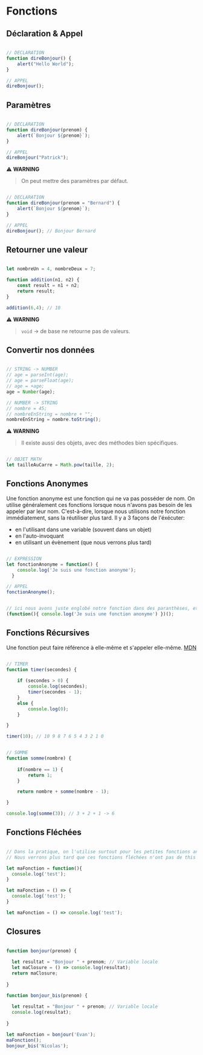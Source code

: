 # Fonctions

## Déclaration & Appel

```js

// DECLARATION
function direBonjour() {
    alert("Hello World");
}

// APPEL
direBonjour();

```

## Paramètres

```js

// DECLARATION
function direBonjour(prenom) {
    alert(`Bonjour ${prenom}`);
}

// APPEL
direBonjour("Patrick");

```

⚠️ **WARNING**
> On peut mettre des paramètres par défaut.

```js

// DECLARATION
function direBonjour(prenom = "Bernard") {
    alert(`Bonjour ${prenom}`);
}

// APPEL
direBonjour(); // Bonjour Bernard

```

## Retourner une valeur

```js

let nombreUn = 4, nombreDeux = 7;

function addition(n1, n2) {
    const result = n1 + n2;
    return result;
}

addition(6,4); // 10

```

⚠️ **WARNING**
> `void` -> de base ne retourne pas de valeurs.

## Convertir nos données

```js

// STRING -> NUMBER
// age = parseInt(age);
// age = parseFloat(age);
// age = +age;
age = Number(age);

// NUMBER -> STRING
// nombre = 45;
// nombreEnString = nombre + "";
nombreEnString = nombre.toString();

```

⚠️ **WARNING**
> Il existe aussi des objets, avec des méthodes bien spécifiques.

```js

// OBJET MATH
let tailleAuCarre = Math.pow(taille, 2);

```

## Fonctions Anonymes

Une fonction anonyme est une fonction qui ne va pas posséder de nom. On utilise généralement ces fonctions lorsque nous n'avons pas besoin de les appeler par leur nom. C'est-à-dire, lorsque nous utilisons notre fonction immédiatement, sans la réutiliser plus tard. Il y a 3 façons de l'éxécuter:

- en l'utilisant dans une variable (souvent dans un objet)
- en l'auto-invoquant
- en utilisant un évènement (que nous verrons plus tard)

```js

// EXPRESSION
let fonctionAnonyme = function() {
    console.log('Je suis une fonction anonyme');
  }

// APPEL
fonctionAnonyme();

```

```js

// ici nous avons juste englobé notre fonction dans des paranthèses, et ajouté "()" à la fin
(function(){ console.log('Je suis une fonction anonyme') })(); 

```

## Fonctions Récursives

Une fonction peut faire référence à elle-même et s'appeler elle-même. [MDN](https://developer.mozilla.org/fr/docs/Web/JavaScript/Guide/Functions#la_r%C3%A9cursivit%C3%A9)

```js

// TIMER
function timer(secondes) {
    
    if (secondes > 0) {
        console.log(secondes);
        timer(secondes - 1);
    }
    else {
        console.log(0);
    }

}

timer(10); // 10 9 8 7 6 5 4 3 2 1 0

```

```js

// SOMME
function somme(nombre) {
    
    if(nombre == 1) {
        return 1;
    }

    return nombre + somme(nombre - 1);

}

console.log(somme(3)); // 3 + 2 + 1 -> 6

```

## Fonctions Fléchées


```js

// Dans la pratique, on l'utilise surtout pour les petites fonctions anonymes
// Nous verrons plus tard que ces fonctions fléchées n'ont pas de this

let maFonction = function(){
  console.log('test');
}

let maFonction = () => {
  console.log('test');
}

let maFonction = () => console.log('test');

```

## Closures


```js

function bonjour(prenom) {
  
  let resultat = "Bonjour " + prenom; // Variable locale
  let maClosure = () => console.log(resultat);
  return maClosure;
  
}

function bonjour_bis(prenom) {
  
  let resultat = "Bonjour " + prenom; // Variable locale
  console.log(resultat);
  
}

let maFonction = bonjour('Evan');
maFonction();
bonjour_bis('Nicolas');

```
